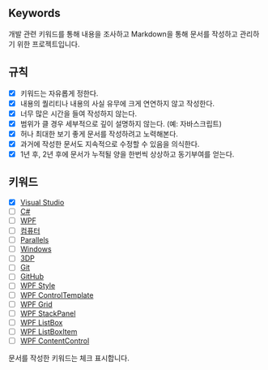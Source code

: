 ## Keywords

개발 관련 키워드를 통해 내용을 조사하고 Markdown을 통해 문서를 작성하고 관리하기 위한 프로젝트입니다.

## 규칙

- [x] 키워드는 자유롭게 정한다.
- [x] 내용의 퀄리티나 내용의 사실 유무에 크게 연연하지 않고 작성한다.
- [x] 너무 많은 시간을 들여 작성하지 않는다.
- [x] 범위가 클 경우 세부적으로 깊이 설명하지 않는다. (예: 자바스크립트)
- [x] 허나 최대한 보기 좋게 문서를 작성하려고 노력해본다.
- [x] 과거에 작성한 문서도 지속적으로 수정할 수 있음을 의식한다.
- [x] 1년 후, 2년 후에 문서가 누적될 양을 한번씩 상상하고 동기부여를 얻는다.

## 키워드

- [x] [Visual Studio](https://github.com/quyang115/keywords/blob/main/visualstudio.md)
- [ ] [C#](https://github.com/quyang115/keywords/blob/main/csharp.md)
- [ ] [WPF](https://github.com/quyang115/keywords/blob/main/wpf.md)
- [ ] [컴퓨터](https://github.com/quyang115/keywords/blob/main/computer.md)
- [ ] [Parallels](https://github.com/quyang115/keywords/blob/main/parallels.md)
- [ ] [Windows](https://github.com/quyang115/keywords/blob/main/windows.md)
- [ ] [3DP](#)
- [ ] [Git](#)
- [ ] [GitHub](#)
- [ ] [WPF Style](#)
- [ ] [WPF ControlTemplate](#)
- [ ] [WPF Grid](#)
- [ ] [WPF StackPanel](#)
- [ ] [WPF ListBox](#)
- [ ] [WPF ListBoxItem](#)
- [ ] [WPF ContentControl](#)

문서를 작성한 키워드는 체크 표시합니다.
